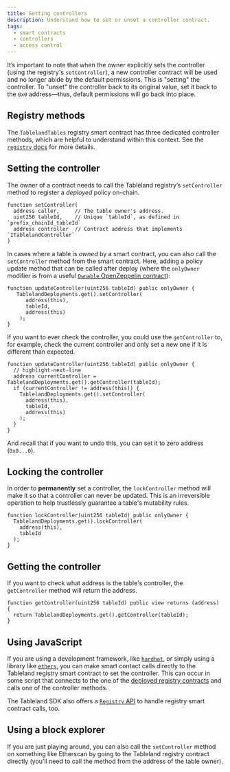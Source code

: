 ```yaml
---
title: Setting controllers
description: Understand how to set or unset a controller contract.
tags:
  - smart contracts
  - controllers
  - access control
---
```


It’s important to note that when the owner explicitly sets the controller (using the registry's `setController`), a new controller contract will be used and no longer abide by the default permissions. This is "setting" the controller. To "unset" the controller back to its original value, set it back to the `0x0` address—thus, default permissions will go back into place.

## Registry methods

The `TablelandTables` registry smart contract has three dedicated controller methods, which are helpful to understand within this context. See the [`registry` docs](/smart-contracts/registry) for more details.

## Setting the controller

The owner of a contract needs to call the Tableland registry’s `setController` method to register a _deployed_ policy on-chain.

```solidity
function setController(
  address caller,     // The table owner's address.
  uint256 tableId,    // Unique `tableId`, as defined in `prefix_chainId_tableId`
  address controller  // Contract address that implements `ITablelandController`
)
```

In cases where a table is _owned_ by a smart contract, you can also call the `setController` method from the smart contract. Here, adding a policy update method that can be called after deploy (where the `onlyOwner` modifier is from a useful [`Ownable` OpenZeppelin contract](https://docs.openzeppelin.com/contracts/2.x/access-control#ownership-and-ownable)):

```solidity
function updateController(uint256 tableId) public onlyOwner {
   TablelandDeployments.get().setController(
      address(this),
      tableId,
      address(this)
    );
}
```

If you want to ever check the controller, you could use the `getController` to, for example, check the current controller and only set a new one if it is different than expected.

```solidity
function updateController(uint256 tableId) public onlyOwner {
  // highlight-next-line
  address currentController = TablelandDeployments.get().getController(tableId);
  if (currentController != address(this)) {
    TablelandDeployments.get().setController(
      address(this),
      tableId,
      address(this)
    );
  }
}
```

And recall that if you want to undo this, you can set it to zero address (`0x0...0`).

## Locking the controller

In order to **permanently** set a controller, the `lockController` method will make it so that a controller can never be updated. This is an irreversible operation to help trustlessly guarantee a table's mutability rules.

```solidity
function lockController(uint256 tableId) public onlyOwner {
  TablelandDeployments.get().lockController(
    address(this),
    tableId
  );
}
```

## Getting the controller

If you want to check what address is the table's controller, the `getController` method will return the address.

```solidity
function getController(uint256 tableId) public view returns (address) {
  return TablelandDeployments.get().getController(tableId);
}
```

## Using JavaScript

If you are using a development framework, like [`hardhat`](https://hardhat.org/), or simply using a library like [`ethers`](https://docs.ethers.io/v5/), you can make smart contact calls directly to the Tableland registry smart contract to set the controller. This can occur in some script that connects to the one of the [deployed registry contracts](/smart-contracts/deployed-contracts) and calls one of the controller methods.

The Tableland SDK also offers a [`Registry` API](/sdk/registry) to handle registry smart contract calls, too.

## Using a block explorer

If you are just playing around, you can also call the `setController` method on something like Etherscan by going to the Tableland registry contract directly (you’ll need to call the method from the address of the table owner).
